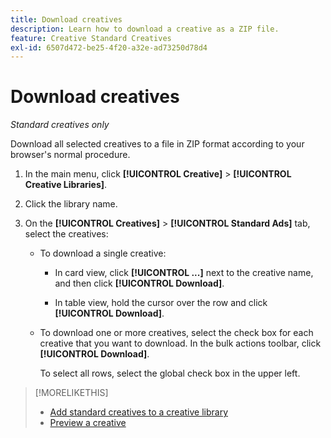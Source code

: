 ```yaml
---
title: Download creatives
description: Learn how to download a creative as a ZIP file.
feature: Creative Standard Creatives
exl-id: 6507d472-be25-4f20-a32e-ad73250d78d4
---
```

# Download creatives

*Standard creatives only*

Download all selected creatives to a file in ZIP format according to your browser's normal procedure. 

1. In the main menu, click **[!UICONTROL Creative]** > **[!UICONTROL Creative Libraries]**.

1. Click the library name.

1. On the **[!UICONTROL Creatives]** > **[!UICONTROL Standard Ads]** tab, select the creatives:

   * To download a single creative:
   
     * In card view, click **[!UICONTROL ...]** next to the creative name, and then click **[!UICONTROL Download]**.
     
     * In table view, hold the cursor over the row and click **[!UICONTROL Download]**.

   * To download one or more creatives, select the check box for each creative that you want to download. In the bulk actions toolbar, click **[!UICONTROL Download]**.
   
     To select all rows, select the global check box in the upper left.

>[!MORELIKETHIS]
>
>* [Add standard creatives to a creative library](creative-add-standard.md)
>* [Preview a creative](creative-preview.md)
